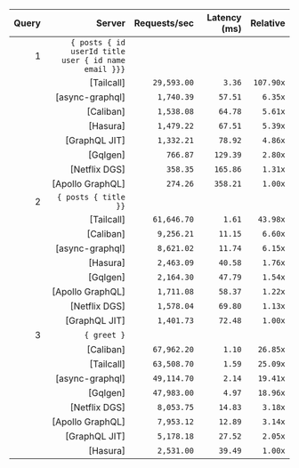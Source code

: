 <!-- PERFORMANCE_RESULTS_START -->

| Query | Server | Requests/sec | Latency (ms) | Relative |
|-------:|--------:|--------------:|--------------:|---------:|
| 1 | `{ posts { id userId title user { id name email }}}` |
|| [Tailcall] | `29,593.00` | `3.36` | `107.90x` |
|| [async-graphql] | `1,740.39` | `57.51` | `6.35x` |
|| [Caliban] | `1,538.08` | `64.78` | `5.61x` |
|| [Hasura] | `1,479.22` | `67.51` | `5.39x` |
|| [GraphQL JIT] | `1,332.21` | `78.92` | `4.86x` |
|| [Gqlgen] | `766.87` | `129.39` | `2.80x` |
|| [Netflix DGS] | `358.35` | `165.86` | `1.31x` |
|| [Apollo GraphQL] | `274.26` | `358.21` | `1.00x` |
| 2 | `{ posts { title }}` |
|| [Tailcall] | `61,646.70` | `1.61` | `43.98x` |
|| [Caliban] | `9,256.21` | `11.15` | `6.60x` |
|| [async-graphql] | `8,621.02` | `11.74` | `6.15x` |
|| [Hasura] | `2,463.09` | `40.58` | `1.76x` |
|| [Gqlgen] | `2,164.30` | `47.79` | `1.54x` |
|| [Apollo GraphQL] | `1,711.08` | `58.37` | `1.22x` |
|| [Netflix DGS] | `1,578.04` | `69.80` | `1.13x` |
|| [GraphQL JIT] | `1,401.73` | `72.48` | `1.00x` |
| 3 | `{ greet }` |
|| [Caliban] | `67,962.20` | `1.10` | `26.85x` |
|| [Tailcall] | `63,508.70` | `1.59` | `25.09x` |
|| [async-graphql] | `49,114.70` | `2.14` | `19.41x` |
|| [Gqlgen] | `47,983.00` | `4.97` | `18.96x` |
|| [Netflix DGS] | `8,053.75` | `14.83` | `3.18x` |
|| [Apollo GraphQL] | `7,953.12` | `12.89` | `3.14x` |
|| [GraphQL JIT] | `5,178.18` | `27.52` | `2.05x` |
|| [Hasura] | `2,531.00` | `39.49` | `1.00x` |

<!-- PERFORMANCE_RESULTS_END -->
